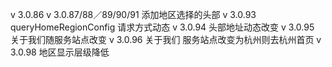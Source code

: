 v 3.0.86
v 3.0.87/88／89/90/91 添加地区选择的头部
v 3.0.93 queryHomeRegionConfig 请求方式动态
v 3.0.94 头部地址动态改变
v 3.0.95 关于我们随服务站点改变
v 3.0.96 关于我们 服务站点改变为杭州则去杭州首页
v 3.0.98 地区显示层级降低